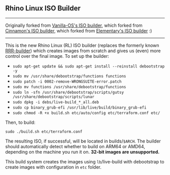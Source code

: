 ## Rhino Linux ISO Builder
---
Originally forked from [Vanilla-OS's ISO builder](https://github.com/Vanilla-OS/live-iso), which forked from [Cinnamon's ISO builder](https://github.com/ubuntucinnamon/iso-builder-devel), which forked from [Elementary's ISO builder](https://github.com/elementary/os) :) 

---
This is the new Rhino Linux (RL) ISO builder (replaces the formerly known [RRR-builder](https://github.com/rollingrhinoremix/RRR-builder)) which creates images from scratch and gives us (even) more control over the final image. To set up the builder:

- `sudo apt-get update && sudo apt-get install --reinstall debootstrap -y`
- `sudo mv /usr/share/debootstrap/functions functions`
- `sudo patch -i 0002-remove-WRONGSUITE-error.patch`
- `sudo mv functions /usr/share/debootstrap/functions`
- `sudo ln -sfn /usr/share/debootstrap/scripts/gutsy /usr/share/debootstrap/scripts/lunar`
- `sudo dpkg -i debs/live-build_*_all.deb`
- `sudo cp binary_grub-efi /usr/lib/live/build/binary_grub-efi`
- `sudo chmod -R +x build.sh etc/auto/config etc/terraform.conf etc/`

Then, to build: 

`sudo ./build.sh etc/terraform.conf`

The resulting ISO, if successful, will be located in builds/`$ARCH`. The builder should automatically detect whether to build on ARM64 or AMD64, depending on the machine you run it on. **32-bit images are unsupported.**

This build system creates the images using `lb`/live-build with debootstrap to create images with configuration in `etc` folder.
